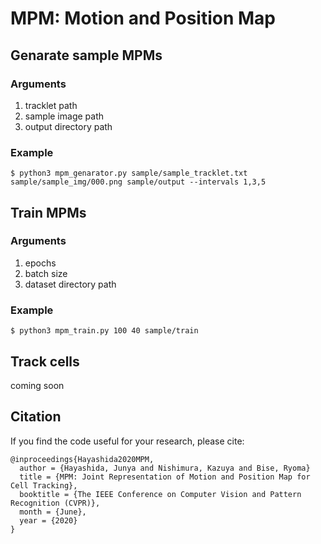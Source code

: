 # MPM: Motion and Position Map 
## Genarate sample MPMs
### Arguments
1. tracklet path
2. sample image path
3. output directory path
### Example
```
$ python3 mpm_genarator.py sample/sample_tracklet.txt sample/sample_img/000.png sample/output --intervals 1,3,5
```

## Train MPMs
### Arguments
1. epochs  
2. batch size  
3. dataset directory path
### Example   
```
$ python3 mpm_train.py 100 40 sample/train
```
## Track cells
coming soon

## Citation
If you find the code useful for your research, please cite:
```
@inproceedings{Hayashida2020MPM,
  author = {Hayashida, Junya and Nishimura, Kazuya and Bise, Ryoma}
  title = {MPM: Joint Representation of Motion and Position Map for Cell Tracking},
  booktitle = {The IEEE Conference on Computer Vision and Pattern Recognition (CVPR)},
  month = {June},
  year = {2020}
}
```
